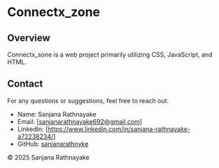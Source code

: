 # Connectx_zone

## Overview

Connectx_sone is a web project primarily utilizing CSS, JavaScript, and HTML.

## Contact

For any questions or suggestions, feel free to reach out:

- Name: Sanjana Rathnayake
- Email: [sanjanarathnayake692@gmail.com]
- LinkedIn: [https://www.linkedin.com/in/sanjana-rathnayake-a72238234/]
- GitHub: [sanjanarathnyke](https://github.com/sanjanarathnyke)

© 2025 Sanjana Rathnayake
